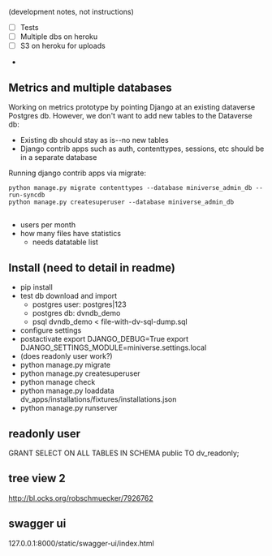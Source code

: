(development notes, not instructions)

- [ ] Tests
- [ ] Multiple dbs on heroku
- [ ] S3 on heroku for uploads
- 


## Metrics and multiple databases

Working on metrics prototype by pointing Django at an existing dataverse Postgres db.  However, we don't want to add new tables to the Dataverse db:

- Existing db should stay as is--no new tables
- Django contrib apps such as auth, contenttypes, sessions, etc should be in a separate database

Running django contrib apps via migrate:

```
python manage.py migrate contenttypes --database miniverse_admin_db --run-syncdb
python manage.py createsuperuser --database miniverse_admin_db
```

##

- users per month
- how many files have statistics
    - needs datatable list

## Install (need to detail in readme)

- pip install
- test db download and import
    - postgres user: postgres|123
    - postgres db: dvndb_demo
    - psql dvndb_demo < file-with-dv-sql-dump.sql
- configure settings
- postactivate
    export DJANGO_DEBUG=True
    export DJANGO_SETTINGS_MODULE=miniverse.settings.local
- (does readonly user work?)
- python manage.py migrate
- python manage.py createsuperuser
- python manage check
- python manage.py loaddata dv_apps/installations/fixtures/installations.json
- python manage.py runserver

## readonly user

GRANT SELECT ON ALL TABLES IN SCHEMA public TO dv_readonly;

## tree view 2

http://bl.ocks.org/robschmuecker/7926762


## swagger ui

127.0.0.1:8000/static/swagger-ui/index.html
